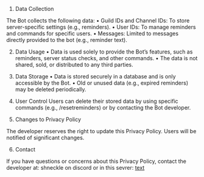 1. Data Collection

The Bot collects the following data:
• Guild IDs and Channel IDs: To store server-specific settings (e.g., reminders).
• User IDs: To manage reminders and commands for specific users.
• Messages: Limited to messages directly provided to the bot (e.g., reminder text).

2. Data Usage
• Data is used solely to provide the Bot’s features, such as reminders, server status checks, and other commands.
• The data is not shared, sold, or distributed to any third parties.

3. Data Storage
• Data is stored securely in a database and is only accessible by the Bot.
• Old or unused data (e.g., expired reminders) may be deleted periodically.

4. User Control
Users can delete their stored data by using specific commands (e.g., /resetreminders) or by contacting the Bot developer.

5. Changes to Privacy Policy

The developer reserves the right to update this Privacy Policy. Users will be notified of significant changes.

6. Contact

If you have questions or concerns about this Privacy Policy, contact the developer at: shneckle on discord or in this sevrer: [text](https://discord.gg/8tD4VYscrH)